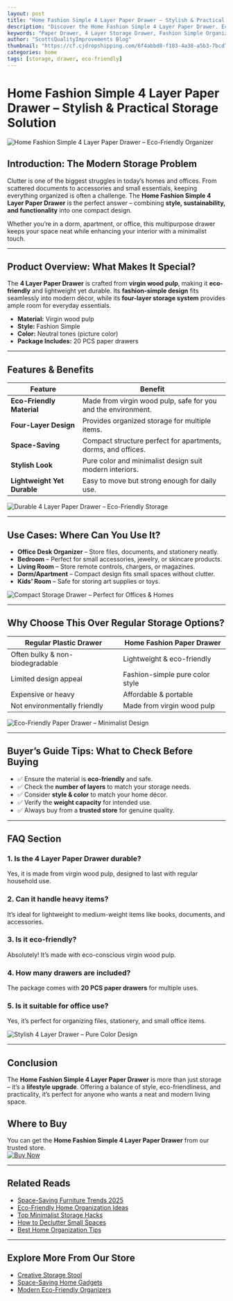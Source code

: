 ```yaml
---
layout: post
title: "Home Fashion Simple 4 Layer Paper Drawer – Stylish & Practical Storage Solution"
description: "Discover the Home Fashion Simple 4 Layer Paper Drawer. Eco-friendly, durable, and space-saving organizer for home & office. Perfect blend of fashion and functionality."
keywords: "Paper Drawer, 4 Layer Storage Drawer, Fashion Simple Organizer, Eco-Friendly Paper Storage, Space Saving Drawer, Stylish Home Storage"
author: "ScottsQualityImprovements Blog"
thumbnail: "https://cf.cjdropshipping.com/6f4abbd8-f103-4a38-a5b3-7bcd70bb3423.jpg?x-oss-process=image/resize,m_fill,w_1629,h_1629/format,webp"
categories: home
tags: [storage, drawer, eco-friendly]
---
```


# Home Fashion Simple 4 Layer Paper Drawer – Stylish & Practical Storage Solution

![Home Fashion Simple 4 Layer Paper Drawer – Eco-Friendly Organizer](https://cf.cjdropshipping.com/6f4abbd8-f103-4a38-a5b3-7bcd70bb3423.jpg?x-oss-process=image/resize,m_fill,w_1629,h_1629/format,webp "Home Fashion Simple 4 Layer Paper Drawer – Stylish & Practical Storage Solution")

## Introduction: The Modern Storage Problem

Clutter is one of the biggest struggles in today’s homes and offices. From scattered documents to accessories and small essentials, keeping everything organized is often a challenge. The **Home Fashion Simple 4 Layer Paper Drawer** is the perfect answer – combining **style, sustainability, and functionality** into one compact design.

Whether you’re in a dorm, apartment, or office, this multipurpose drawer keeps your space neat while enhancing your interior with a minimalist touch.

---

## Product Overview: What Makes It Special?

The **4 Layer Paper Drawer** is crafted from **virgin wood pulp**, making it **eco-friendly** and lightweight yet durable. Its **fashion-simple design** fits seamlessly into modern décor, while its **four-layer storage system** provides ample room for everyday essentials.

- **Material:** Virgin wood pulp  
- **Style:** Fashion Simple  
- **Color:** Neutral tones (picture color)  
- **Package Includes:** 20 PCS paper drawers  

---

## Features & Benefits

| Feature | Benefit |
|---------|---------|
| **Eco-Friendly Material** | Made from virgin wood pulp, safe for you and the environment. |
| **Four-Layer Design** | Provides organized storage for multiple items. |
| **Space-Saving** | Compact structure perfect for apartments, dorms, and offices. |
| **Stylish Look** | Pure color and minimalist design suit modern interiors. |
| **Lightweight Yet Durable** | Easy to move but strong enough for daily use. |

![Durable 4 Layer Paper Drawer – Eco-Friendly Storage](https://cf.cjdropshipping.com/3c113ea9-0ee8-4429-9fb9-ea2148d9efc4.jpg?x-oss-process=image/resize,w_1310/format,webp "Durable & Eco-Friendly 4 Layer Paper Drawer")

---

## Use Cases: Where Can You Use It?

- **Office Desk Organizer** – Store files, documents, and stationery neatly.  
- **Bedroom** – Perfect for small accessories, jewelry, or skincare products.  
- **Living Room** – Store remote controls, chargers, or magazines.  
- **Dorm/Apartment** – Compact design fits small spaces without clutter.  
- **Kids’ Room** – Safe for storing art supplies or toys.  

![Compact Storage Drawer – Perfect for Offices & Homes](https://cf.cjdropshipping.com/ba8f9cd7-2a57-43e7-a00f-27bdefda2273.jpg?x-oss-process=image/resize,w_1310/format,webp "Compact 4 Layer Drawer for Home & Office Use")

---

## Why Choose This Over Regular Storage Options?

| Regular Plastic Drawer | Home Fashion Paper Drawer |
|------------------------|----------------------------|
| Often bulky & non-biodegradable | Lightweight & eco-friendly |
| Limited design appeal | Fashion-simple pure color style |
| Expensive or heavy | Affordable & portable |
| Not environmentally friendly | Made from virgin wood pulp |

![Eco-Friendly Paper Drawer – Minimalist Design](https://cf.cjdropshipping.com/65780cea-7dc1-4a2e-8de4-9d9d87f5ee31.jpg?x-oss-process=image/resize,w_1310/format,webp "Eco-Friendly 4 Layer Paper Drawer – Minimalist & Modern Look")

---

## Buyer’s Guide Tips: What to Check Before Buying

- ✅ Ensure the material is **eco-friendly** and safe.  
- ✅ Check the **number of layers** to match your storage needs.  
- ✅ Consider **style & color** to match your home décor.  
- ✅ Verify the **weight capacity** for intended use.  
- ✅ Always buy from a **trusted store** for genuine quality.  

---

## FAQ Section

### 1. Is the 4 Layer Paper Drawer durable?  
Yes, it is made from virgin wood pulp, designed to last with regular household use.

### 2. Can it handle heavy items?  
It’s ideal for lightweight to medium-weight items like books, documents, and accessories.

### 3. Is it eco-friendly?  
Absolutely! It’s made with eco-conscious virgin wood pulp.

### 4. How many drawers are included?  
The package comes with **20 PCS paper drawers** for multiple uses.

### 5. Is it suitable for office use?  
Yes, it’s perfect for organizing files, stationery, and small office items.  

![Stylish 4 Layer Drawer – Pure Color Design](https://cf.cjdropshipping.com/84c3dd47-4269-4082-bcc6-85db73691c67.jpg?x-oss-process=image/resize,m_fill,w_1629,h_1629/format,webp "Stylish Paper Drawer – Perfect for Modern Homes")

---

## Conclusion

The **Home Fashion Simple 4 Layer Paper Drawer** is more than just storage – it’s a **lifestyle upgrade**. Offering a balance of style, eco-friendliness, and practicality, it’s perfect for anyone who wants a neat and modern living space.  

## Where to Buy

You can get the **Home Fashion Simple 4 Layer Paper Drawer** from our trusted store.  
[![Buy Now](https://img.shields.io/badge/BUY%20NOW-Click%20Here-brightgreen?style=for-the-badge)](https://scottsqualityimprovements.store/goodsDetails?jobsProductId=1671030441098002432&recommendProductId=2505232025070322800&hyId=kibt-fe-cj)

---

## Related Reads

- [Space-Saving Furniture Trends 2025](https://www.architecturaldigest.com/)  
- [Eco-Friendly Home Organization Ideas](https://www.goodhousekeeping.com/)  
- [Top Minimalist Storage Hacks](https://www.apartmenttherapy.com/)  
- [How to Declutter Small Spaces](https://www.thespruce.com/)  
- [Best Home Organization Tips](https://www.housebeautiful.com/)  

---

## Explore More From Our Store

- [Creative Storage Stool](https://scottsqualityimprovements.store/goodsDetails?jobsProductId=1671030441098002432&recommendProductId=2505232025070322800&hyId=kibt-fe-cj)  
- [Space-Saving Home Gadgets](https://blog.scottsqualityimprovements.store/2025/09/11/High-Pressure-Shower-Head.html)  
- [Modern Eco-Friendly Organizers](https://blog.scottsqualityimprovements.store)  
